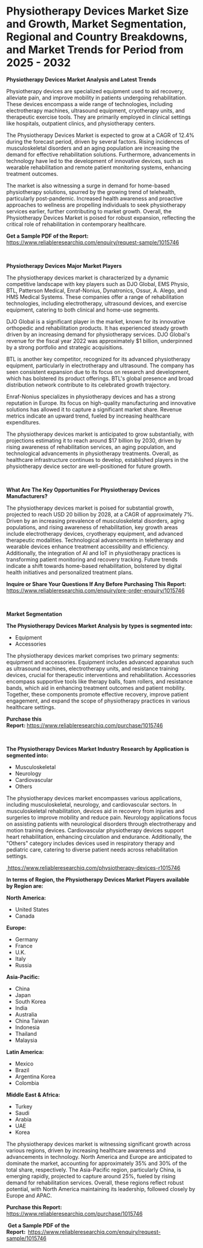 <p><h1>Physiotherapy Devices Market Size and Growth, Market Segmentation, Regional and Country Breakdowns, and Market Trends for Period from 2025 -  2032</h1></p><p><strong>Physiotherapy Devices Market Analysis and Latest Trends</strong></p>
<p><p>Physiotherapy devices are specialized equipment used to aid recovery, alleviate pain, and improve mobility in patients undergoing rehabilitation. These devices encompass a wide range of technologies, including electrotherapy machines, ultrasound equipment, cryotherapy units, and therapeutic exercise tools. They are primarily employed in clinical settings like hospitals, outpatient clinics, and physiotherapy centers.</p><p>The Physiotherapy Devices Market is expected to grow at a CAGR of 12.4% during the forecast period, driven by several factors. Rising incidences of musculoskeletal disorders and an aging population are increasing the demand for effective rehabilitation solutions. Furthermore, advancements in technology have led to the development of innovative devices, such as wearable rehabilitation and remote patient monitoring systems, enhancing treatment outcomes.</p><p>The market is also witnessing a surge in demand for home-based physiotherapy solutions, spurred by the growing trend of telehealth, particularly post-pandemic. Increased health awareness and proactive approaches to wellness are propelling individuals to seek physiotherapy services earlier, further contributing to market growth. Overall, the Physiotherapy Devices Market is poised for robust expansion, reflecting the critical role of rehabilitation in contemporary healthcare.</p></p>
<p><strong>Get a Sample PDF of the Report:&nbsp;</strong> <a href="https://www.reliableresearchiq.com/enquiry/request-sample/1015746?utm_campaign=3452&utm_medium=2&utm_source=Github&utm_content=ia&utm_term=13042025&utm_id=physiotherapy-devices">https://www.reliableresearchiq.com/enquiry/request-sample/1015746</a></p>
<p>&nbsp;</p>
<p><strong>Physiotherapy Devices Major Market Players</strong></p>
<p><p>The physiotherapy devices market is characterized by a dynamic competitive landscape with key players such as DJO Global, EMS Physio, BTL, Patterson Medical, Enraf-Nonius, Dynatronics, Ossur, A. Alego, and HMS Medical Systems. These companies offer a range of rehabilitation technologies, including electrotherapy, ultrasound devices, and exercise equipment, catering to both clinical and home-use segments.</p><p>DJO Global is a significant player in the market, known for its innovative orthopedic and rehabilitation products. It has experienced steady growth driven by an increasing demand for physiotherapy services. DJO Global's revenue for the fiscal year 2022 was approximately $1 billion, underpinned by a strong portfolio and strategic acquisitions.</p><p>BTL is another key competitor, recognized for its advanced physiotherapy equipment, particularly in electrotherapy and ultrasound. The company has seen consistent expansion due to its focus on research and development, which has bolstered its product offerings. BTL's global presence and broad distribution network contribute to its celebrated growth trajectory.</p><p>Enraf-Nonius specializes in physiotherapy devices and has a strong reputation in Europe. Its focus on high-quality manufacturing and innovative solutions has allowed it to capture a significant market share. Revenue metrics indicate an upward trend, fueled by increasing healthcare expenditures.</p><p>The physiotherapy devices market is anticipated to grow substantially, with projections estimating it to reach around $17 billion by 2030, driven by rising awareness of rehabilitation services, an aging population, and technological advancements in physiotherapy treatments. Overall, as healthcare infrastructure continues to develop, established players in the physiotherapy device sector are well-positioned for future growth.</p></p>
<p>&nbsp;</p>
<p><strong>What Are The Key Opportunities For Physiotherapy Devices Manufacturers?</strong></p>
<p><p>The physiotherapy devices market is poised for substantial growth, projected to reach USD 20 billion by 2028, at a CAGR of approximately 7%. Driven by an increasing prevalence of musculoskeletal disorders, aging populations, and rising awareness of rehabilitation, key growth areas include electrotherapy devices, cryotherapy equipment, and advanced therapeutic modalities. Technological advancements in teletherapy and wearable devices enhance treatment accessibility and efficiency. Additionally, the integration of AI and IoT in physiotherapy practices is transforming patient monitoring and recovery tracking. Future trends indicate a shift towards home-based rehabilitation, bolstered by digital health initiatives and personalized treatment plans.</p></p>
<p><strong>Inquire or Share Your Questions If Any Before Purchasing This Report:</strong> <a href="https://www.reliableresearchiq.com/enquiry/pre-order-enquiry/1015746?utm_campaign=3452&utm_medium=2&utm_source=Github&utm_content=ia&utm_term=13042025&utm_id=physiotherapy-devices">https://www.reliableresearchiq.com/enquiry/pre-order-enquiry/1015746</a></p>
<p>&nbsp;</p>
<p><strong>Market Segmentation</strong></p>
<p><strong>The Physiotherapy Devices Market Analysis by types is segmented into:</strong></p>
<p><ul><li>Equipment</li><li>Accessories</li></ul></p>
<p><p>The physiotherapy devices market comprises two primary segments: equipment and accessories. Equipment includes advanced apparatus such as ultrasound machines, electrotherapy units, and resistance training devices, crucial for therapeutic interventions and rehabilitation. Accessories encompass supportive tools like therapy balls, foam rollers, and resistance bands, which aid in enhancing treatment outcomes and patient mobility. Together, these components promote effective recovery, improve patient engagement, and expand the scope of physiotherapy practices in various healthcare settings.</p></p>
<p><strong>Purchase this Report:&nbsp;</strong><a href="https://www.reliableresearchiq.com/purchase/1015746?utm_campaign=3452&utm_medium=2&utm_source=Github&utm_content=ia&utm_term=13042025&utm_id=physiotherapy-devices">https://www.reliableresearchiq.com/purchase/1015746</a></p>
<p>&nbsp;</p>
<p><strong>The Physiotherapy Devices Market Industry Research by Application is segmented into:</strong></p>
<p><ul><li>Musculoskeletal</li><li>Neurology</li><li>Cardiovascular</li><li>Others</li></ul></p>
<p><p>The physiotherapy devices market encompasses various applications, including musculoskeletal, neurology, and cardiovascular sectors. In musculoskeletal rehabilitation, devices aid in recovery from injuries and surgeries to improve mobility and reduce pain. Neurology applications focus on assisting patients with neurological disorders through electrotherapy and motion training devices. Cardiovascular physiotherapy devices support heart rehabilitation, enhancing circulation and endurance. Additionally, the "Others" category includes devices used in respiratory therapy and pediatric care, catering to diverse patient needs across rehabilitation settings.</p></p>
<p><a href="https://www.reliableresearchiq.com/physiotherapy-devices-r1015746?utm_campaign=3452&utm_medium=2&utm_source=Github&utm_content=ia&utm_term=13042025&utm_id=physiotherapy-devices">&nbsp;https://www.reliableresearchiq.com/physiotherapy-devices-r1015746</a></p>
<p><strong>In terms of Region, the Physiotherapy Devices Market Players available by Region are:</strong></p>
<p>
    <p> <strong> North America: </strong>
        <ul>
            <li>United States</li>
            <li>Canada</li>
        </ul>
        </p> 
    <p> <strong> Europe: </strong>
        <ul>
            <li>Germany</li>
            <li>France</li>
            <li>U.K.</li>
            <li>Italy</li>
            <li>Russia</li>
        </ul>
        </p> 
    <p> <strong> Asia-Pacific: </strong>
        <ul>
            <li>China</li>
            <li>Japan</li>
            <li>South Korea</li>
            <li>India</li>
            <li>Australia</li>
            <li>China Taiwan</li>
            <li>Indonesia</li>
            <li>Thailand</li>
            <li>Malaysia</li>
        </ul>
        </p> 
    <p> <strong> Latin America: </strong>
        <ul>
            <li>Mexico</li>
            <li>Brazil</li>
            <li>Argentina Korea</li>
            <li>Colombia</li>
        </ul>
        </p> 
    <p> <strong> Middle East & Africa: </strong>
        <ul>
            <li>Turkey</li>
            <li>Saudi</li>
            <li>Arabia</li>
            <li>UAE</li>
            <li>Korea</li>
        </ul>
    </p>
    </p>
<p><p>The physiotherapy devices market is witnessing significant growth across various regions, driven by increasing healthcare awareness and advancements in technology. North America and Europe are anticipated to dominate the market, accounting for approximately 35% and 30% of the total share, respectively. The Asia-Pacific region, particularly China, is emerging rapidly, projected to capture around 25%, fueled by rising demand for rehabilitation services. Overall, these regions reflect robust potential, with North America maintaining its leadership, followed closely by Europe and APAC.</p></p>
<p><strong>Purchase this Report: </strong><a href="https://www.reliableresearchiq.com/purchase/1015746?utm_campaign=3452&utm_medium=2&utm_source=Github&utm_content=ia&utm_term=13042025&utm_id=physiotherapy-devices">https://www.reliableresearchiq.com/purchase/1015746</a></p>
<p>&nbsp;<strong>Get a Sample PDF of the Report:&nbsp;&nbsp;</strong><a href="https://www.reliableresearchiq.com/enquiry/request-sample/1015746?utm_campaign=3452&utm_medium=2&utm_source=Github&utm_content=ia&utm_term=13042025&utm_id=physiotherapy-devices">https://www.reliableresearchiq.com/enquiry/request-sample/1015746</a></p>
<p><strong></strong></p>
<p><p></p><p></p><p></p></p>